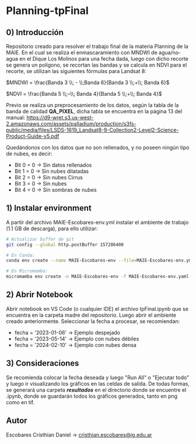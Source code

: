 # Planning-tpFinal
## 0) Introducción
Repositorio creado para resolver el trabajo final de la materia Planning de la MAIE. En el cual se realiza el enmascaramiento con MNDWI de agua/no-agua en el Dique Los Molinos para una fecha dada, luego con dicho recorte se genera un polígono, se recortan las bandas y se calcula en NDVI para el recorte, se utilizan las siguientes fórmulas para Landsat 8:


$MNDWI = \frac{Banda 3 \\; - \\;Banda 6}{Banda 3 \\;+\\; Banda 6}$

$NDVI = \frac{Banda 5 \\;–\\; Banda 4}{Banda 5 \\;+\\; Banda 4}$


Previo se realiza un preprocesamiento de los datos, según la tabla de la banda de calidad **QA_PIXEL**, dicha tabla se encuentra en la página 13 del manual: https://d9-wret.s3.us-west-2.amazonaws.com/assets/palladium/production/s3fs-public/media/files/LSDS-1619_Landsat8-9-Collection2-Level2-Science-Product-Guide-v5.pdf

Quedándonos con los datos que no son rellenados, y no poseen ningún tipo de nubes, es decir:

+ Bit 0 = 0 $\to$ Sin datos rellenados
+ Bit 1 = 0 $\to$ Sin nubes dilatadas
+ Bit 2 = 0 $\to$ Sin nubes Cirrus
+ Bit 3 = 0 $\to$ Sin nubes
+ Bit 4 = 0 $\to$ Sin sombras de nubes

## 1) Instalar environment
A partir del archivo MAIE-Escobares-env.yml instalar el ambiente de trabajo (1.1 GB de descarga), para ello utilizar:

```bash
# Actualizar buffer de git
git config --global http.postBuffer 157286400

# En Conda:
conda env create --name MAIE-Escobares-env --file=MAIE-Escobares-env.yml

# En Micromamba:
micromamba env create -n MAIE-Escobares-env -f MAIE-Escobares-env.yaml
```

## 2) Abrir Notebook
Abrir notebook en VS Code (o cualquier IDE) el archivo tpFinal.ipynb que se encuentra en la carpeta madre del repositorio. Luego abrir el ambiente creado anteriormente. Seleccionar la fecha a procesar, se recomiendan:
+ fecha = '2023-01-06' $\to$ Ejemplo despejado
+ fecha = '2023-05-14' $\to$ Ejemplo con nubes débiles
+ fecha = '2024-02-10' $\to$ Ejemplo con nubes densa

## 3) Consideraciones
Se recomienda colocar la fecha deseada y luego "Run All" o "Ejecutar todo" y luego ir visualizando los gráficos en las celdas de salida. De todas formas, se generará una carpeta ***resultados*** en el directorio donde se encuentre el .ipynb, donde se guardarán todos los gráficos generados, tanto en png como en tif.

## Autor
Escobares Cristhian Daniel $\to$ cristhian.escobares@ig.edu.ar
